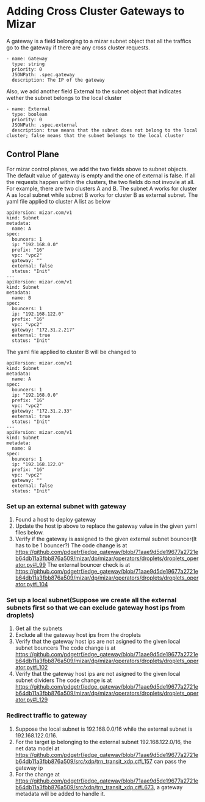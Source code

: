 # Adding Cross Cluster Gateways to Mizar

A gateway is a field belonging to a mizar subnet object that all the traffics go to the gateway if there are any cross cluster requests. 

```
- name: Gateway
  type: string
  priority: 0
  JSONPath: .spec.gateway
  description: The IP of the gateway
```

Also, we add another field External to the subnet object that indicates wether the subnet belongs to the local cluster

```
- name: External
  type: boolean
  priority: 0
  JSONPath: .spec.external
  description: true means that the subnet does not belong to the local cluster; false means that the subnet belongs to the local cluster
```

## Control Plane
For mizar control planes, we add the two fields above to subnet objects. The default value of gateway is empty and the one of external is false. If all the requests happen within the clusters, the two fields do not invovle at all.
For example, there are two clusters A and B. The subnet A works for cluster A as local subnet while subnet B works for cluster B as external subnet. The yaml file applied to cluster A list as below
```
apiVersion: mizar.com/v1
kind: Subnet
metadata:
  name: A
spec:
  bouncers: 1
  ip: "192.168.0.0"
  prefix: "16"
  vpc: "vpc2"
  gateway: ""
  external: false
  status: "Init"
---
apiVersion: mizar.com/v1
kind: Subnet
metadata:
  name: B
spec:
  bouncers: 1
  ip: "192.168.122.0"
  prefix: "16"
  vpc: "vpc2"
  gateway: "172.31.2.217"
  external: true
  status: "Init"
```  
The yaml file applied to cluster B will be changed to
```
apiVersion: mizar.com/v1
kind: Subnet
metadata:
  name: A
spec:
  bouncers: 1
  ip: "192.168.0.0"
  prefix: "16"
  vpc: "vpc2"
  gateway: "172.31.2.33"
  external: true
  status: "Init"
---
apiVersion: mizar.com/v1
kind: Subnet
metadata:
  name: B
spec:
  bouncers: 1
  ip: "192.168.122.0"
  prefix: "16"
  vpc: "vpc2"
  gateway: ""
  external: false
  status: "Init"
```  

### Set up an external subnet with gateway
1. Found a host to deploy gateway 
2. Update the host ip above to replace the gateway value in the given yaml files below. 
3. Verify if the gateway is assigned to the given external subnet bouncer(It has to be 1 bouncer?) 
The code change is at https://github.com/pdgetrf/edge_gateway/blob/71aae9d5de19677a2721eb64db11a3fbb876a509/mizar/dp/mizar/operators/droplets/droplets_operator.py#L99
The external bouncer check is at https://github.com/pdgetrf/edge_gateway/blob/71aae9d5de19677a2721eb64db11a3fbb876a509/mizar/dp/mizar/operators/droplets/droplets_operator.py#L104

### Set up a local subnet(Suppose we create all the external subnets first so that we can exclude gateway host ips from droplets)
1. Get all the subnets
2. Exclude all the gateway host ips from the droplets
3. Verify that the gateway host ips are not asigned to the given local subnet bouncers
The code change is at https://github.com/pdgetrf/edge_gateway/blob/71aae9d5de19677a2721eb64db11a3fbb876a509/mizar/dp/mizar/operators/droplets/droplets_operator.py#L102
4. Verify that the gateway host ips are not asigned to the given local subnet dividers
The code change is at https://github.com/pdgetrf/edge_gateway/blob/71aae9d5de19677a2721eb64db11a3fbb876a509/mizar/dp/mizar/operators/droplets/droplets_operator.py#L129

### Redirect traffic to gateway
1. Suppose the local subnet is 192.168.0.0/16 while the external subnet is 192.168.122.0/16. 
2. For the target ip belonging to the external subnet 192.168.122.0/16, the net data model at https://github.com/pdgetrf/edge_gateway/blob/71aae9d5de19677a2721eb64db11a3fbb876a509/src/xdp/trn_transit_xdp.c#L157 can pass the gateway ip
3. For the change at https://github.com/pdgetrf/edge_gateway/blob/71aae9d5de19677a2721eb64db11a3fbb876a509/src/xdp/trn_transit_xdp.c#L673, a gateway metadata will be added to handle it. 

